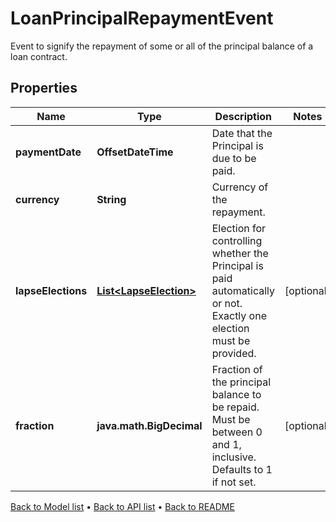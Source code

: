 

# LoanPrincipalRepaymentEvent

Event to signify the repayment of some or all of the principal balance of a loan contract.

## Properties

| Name | Type | Description | Notes |
|------------ | ------------- | ------------- | -------------|
|**paymentDate** | **OffsetDateTime** | Date that the Principal is due to be paid. |  |
|**currency** | **String** | Currency of the repayment. |  |
|**lapseElections** | [**List&lt;LapseElection&gt;**](LapseElection.md) | Election for controlling whether the Principal is paid automatically or not.  Exactly one election must be provided. |  [optional] |
|**fraction** | **java.math.BigDecimal** | Fraction of the principal balance to be repaid. Must be between 0 and 1, inclusive.  Defaults to 1 if not set. |  [optional] |



[Back to Model list](../README.md#documentation-for-models) &#8226; [Back to API list](../README.md#documentation-for-api-endpoints) &#8226; [Back to README](../README.md)


